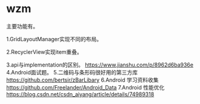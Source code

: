 # wzm
主要功能有。

1.GridLayoutManager实现不同的布局。

2.RecyclerView实现item重叠。

3.api与implementation的区别。
https://www.jianshu.com/p/8962d6ba936e
4.Android面试题。
5.二维码与条形码很好用的第三方库
https://github.com/bertsir/zBarLibary
6.Android 学习资料收集
https://github.com/Freelander/Android_Data
7.Android 性能优化
https://blog.csdn.net/csdn_aiyang/article/details/74989318

